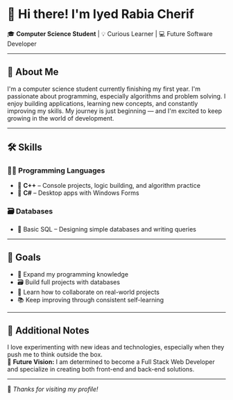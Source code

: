 # 👋 Hi there! I'm Iyed Rabia Cherif

🎓 **Computer Science Student** | 💡 Curious Learner | 💻 Future Software Developer

---

## 🧠 About Me  
I'm a computer science student currently finishing my first year. I'm passionate about programming, especially algorithms and problem solving. I enjoy building applications, learning new concepts, and constantly improving my skills. My journey is just beginning — and I'm excited to keep growing in the world of development.

---

## 🛠️ Skills

### 👨‍💻 Programming Languages  
- 🔹 **C++** – Console projects, logic building, and algorithm practice  
- 🔹 **C#** – Desktop apps with Windows Forms  

### 🗃️ Databases  
- 📌 Basic SQL – Designing simple databases and writing queries

---

## 🎯 Goals  
- 🚀 Expand my programming knowledge  
- 🗃️ Build full projects with databases  
- 🤝 Learn how to collaborate on real-world projects  
- 📚 Keep improving through consistent self-learning

---

## 🔧 Additional Notes  
I love experimenting with new ideas and technologies, especially when they push me to think outside the box.  
🚀 **Future Vision:** I am determined to become a Full Stack Web Developer and specialize in creating both front-end and back-end solutions.

---

🌟 _Thanks for visiting my profile!_
